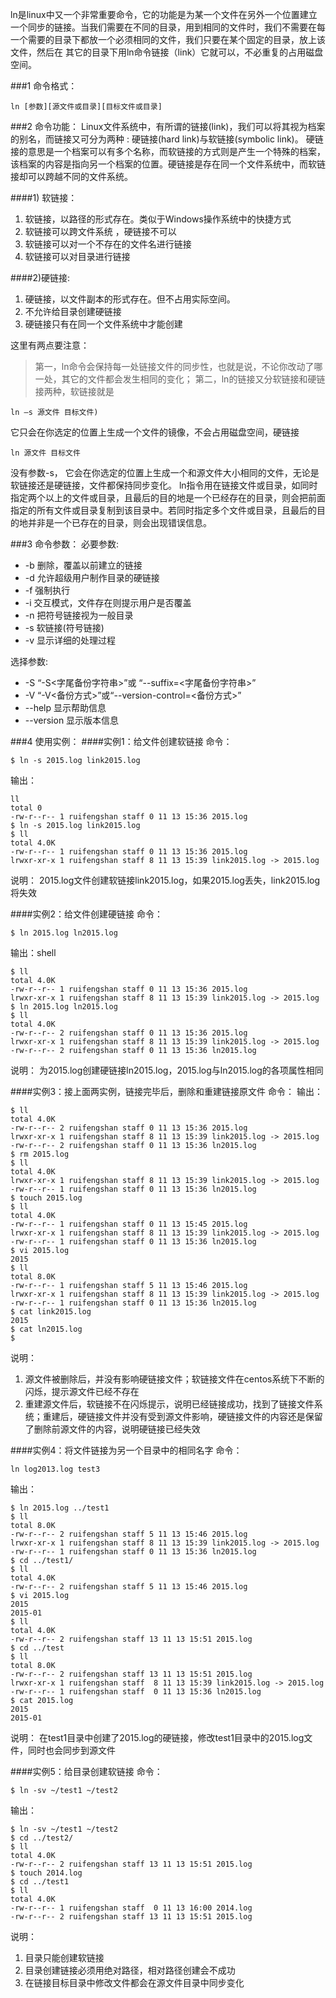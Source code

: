 ln是linux中又一个非常重要命令，它的功能是为某一个文件在另外一个位置建立一个同步的链接。当我们需要在不同的目录，用到相同的文件时，我们不需要在每一个需要的目录下都放一个必须相同的文件，我们只要在某个固定的目录，放上该文件，然后在 其它的目录下用ln命令链接（link）它就可以，不必重复的占用磁盘空间。

###1 命令格式：
```shell
ln [参数][源文件或目录][目标文件或目录]
```

###2 命令功能：
Linux文件系统中，有所谓的链接(link)，我们可以将其视为档案的别名，而链接又可分为两种 : 硬链接(hard link)与软链接(symbolic link)。
硬链接的意思是一个档案可以有多个名称，而软链接的方式则是产生一个特殊的档案，该档案的内容是指向另一个档案的位置。硬链接是存在同一个文件系统中，而软链接却可以跨越不同的文件系统。

####1) 软链接：
1. 软链接，以路径的形式存在。类似于Windows操作系统中的快捷方式
2. 软链接可以跨文件系统 ，硬链接不可以
3. 软链接可以对一个不存在的文件名进行链接
4. 软链接可以对目录进行链接

####2)硬链接:
1. 硬链接，以文件副本的形式存在。但不占用实际空间。
2. 不允许给目录创建硬链接
3. 硬链接只有在同一个文件系统中才能创建

这里有两点要注意：
> 第一，ln命令会保持每一处链接文件的同步性，也就是说，不论你改动了哪一处，其它的文件都会发生相同的变化；
> 第二，ln的链接又分软链接和硬链接两种，软链接就是

```shell
ln –s 源文件 目标文件)
```
它只会在你选定的位置上生成一个文件的镜像，不会占用磁盘空间，硬链接

```shell
ln 源文件 目标文件
```
没有参数-s， 它会在你选定的位置上生成一个和源文件大小相同的文件，无论是软链接还是硬链接，文件都保持同步变化。
ln指令用在链接文件或目录，如同时指定两个以上的文件或目录，且最后的目的地是一个已经存在的目录，则会把前面指定的所有文件或目录复制到该目录中。若同时指定多个文件或目录，且最后的目的地并非是一个已存在的目录，则会出现错误信息。

###3 命令参数：
必要参数:

* -b 删除，覆盖以前建立的链接
* -d 允许超级用户制作目录的硬链接
* -f 强制执行
* -i 交互模式，文件存在则提示用户是否覆盖
* -n 把符号链接视为一般目录
* -s 软链接(符号链接)
* -v 显示详细的处理过程

选择参数:

* -S “-S<字尾备份字符串>”或 “--suffix=<字尾备份字符串>”
* -V “-V<备份方式>”或“--version-control=<备份方式>”
* --help 显示帮助信息
* --version 显示版本信息

###4 使用实例：
####实例1：给文件创建软链接
命令：
```shell
$ ln -s 2015.log link2015.log
```
输出：

```shell
ll
total 0
-rw-r--r-- 1 ruifengshan staff 0 11 13 15:36 2015.log
$ ln -s 2015.log link2015.log
$ ll
total 4.0K
-rw-r--r-- 1 ruifengshan staff 0 11 13 15:36 2015.log
lrwxr-xr-x 1 ruifengshan staff 8 11 13 15:39 link2015.log -> 2015.log
```
说明：
2015.log文件创建软链接link2015.log，如果2015.log丢失，link2015.log将失效

####实例2：给文件创建硬链接
命令：

```shell
$ ln 2015.log ln2015.log
```

输出：shell
```
$ ll
total 4.0K
-rw-r--r-- 1 ruifengshan staff 0 11 13 15:36 2015.log
lrwxr-xr-x 1 ruifengshan staff 8 11 13 15:39 link2015.log -> 2015.log
$ ln 2015.log ln2015.log
$ ll
total 4.0K
-rw-r--r-- 2 ruifengshan staff 0 11 13 15:36 2015.log
lrwxr-xr-x 1 ruifengshan staff 8 11 13 15:39 link2015.log -> 2015.log
-rw-r--r-- 2 ruifengshan staff 0 11 13 15:36 ln2015.log
```
说明：
为2015.log创建硬链接ln2015.log，2015.log与ln2015.log的各项属性相同

####实例3：接上面两实例，链接完毕后，删除和重建链接原文件
命令：
输出：
```shell
$ ll
total 4.0K
-rw-r--r-- 2 ruifengshan staff 0 11 13 15:36 2015.log
lrwxr-xr-x 1 ruifengshan staff 8 11 13 15:39 link2015.log -> 2015.log
-rw-r--r-- 2 ruifengshan staff 0 11 13 15:36 ln2015.log
$ rm 2015.log
$ ll
total 4.0K
lrwxr-xr-x 1 ruifengshan staff 8 11 13 15:39 link2015.log -> 2015.log
-rw-r--r-- 1 ruifengshan staff 0 11 13 15:36 ln2015.log
$ touch 2015.log
$ ll
total 4.0K
-rw-r--r-- 1 ruifengshan staff 0 11 13 15:45 2015.log
lrwxr-xr-x 1 ruifengshan staff 8 11 13 15:39 link2015.log -> 2015.log
-rw-r--r-- 1 ruifengshan staff 0 11 13 15:36 ln2015.log
$ vi 2015.log
2015
$ ll
total 8.0K
-rw-r--r-- 1 ruifengshan staff 5 11 13 15:46 2015.log
lrwxr-xr-x 1 ruifengshan staff 8 11 13 15:39 link2015.log -> 2015.log
-rw-r--r-- 1 ruifengshan staff 0 11 13 15:36 ln2015.log
$ cat link2015.log
2015
$ cat ln2015.log
$ 
```
说明：

1. 源文件被删除后，并没有影响硬链接文件；软链接文件在centos系统下不断的闪烁，提示源文件已经不存在
2. 重建源文件后，软链接不在闪烁提示，说明已经链接成功，找到了链接文件系统；重建后，硬链接文件并没有受到源文件影响，硬链接文件的内容还是保留了删除前源文件的内容，说明硬链接已经失效

####实例4：将文件链接为另一个目录中的相同名字
命令：
```shell
ln log2013.log test3
```
输出：
```shell
$ ln 2015.log ../test1
$ ll
total 8.0K
-rw-r--r-- 2 ruifengshan staff 5 11 13 15:46 2015.log
lrwxr-xr-x 1 ruifengshan staff 8 11 13 15:39 link2015.log -> 2015.log
-rw-r--r-- 1 ruifengshan staff 0 11 13 15:36 ln2015.log
$ cd ../test1/
$ ll
total 4.0K
-rw-r--r-- 2 ruifengshan staff 5 11 13 15:46 2015.log
$ vi 2015.log 
2015
2015-01
$ ll
total 4.0K
-rw-r--r-- 2 ruifengshan staff 13 11 13 15:51 2015.log
$ cd ../test
$ ll
total 8.0K
-rw-r--r-- 2 ruifengshan staff 13 11 13 15:51 2015.log
lrwxr-xr-x 1 ruifengshan staff  8 11 13 15:39 link2015.log -> 2015.log
-rw-r--r-- 1 ruifengshan staff  0 11 13 15:36 ln2015.log
$ cat 2015.log
2015
2015-01
```
说明：
在test1目录中创建了2015.log的硬链接，修改test1目录中的2015.log文件，同时也会同步到源文件

####实例5：给目录创建软链接
命令：
```shell
$ ln -sv ~/test1 ~/test2
```
输出：
```shell
$ ln -sv ~/test1 ~/test2
$ cd ../test2/
$ ll
total 4.0K
-rw-r--r-- 2 ruifengshan staff 13 11 13 15:51 2015.log
$ touch 2014.log
$ cd ../test1
$ ll
total 4.0K
-rw-r--r-- 1 ruifengshan staff  0 11 13 16:00 2014.log
-rw-r--r-- 2 ruifengshan staff 13 11 13 15:51 2015.log
```
说明：

1. 目录只能创建软链接
2. 目录创建链接必须用绝对路径，相对路径创建会不成功
3. 在链接目标目录中修改文件都会在源文件目录中同步变化
